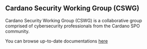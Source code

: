 ## Cardano Security Working Group (CSWG)

Cardano Security Working Group (CSWG) is a collaborative group comprised of cybersecurity professionals from the Cardano SPO community.

You can browse up-to-date documentations [here](https://cardano-community.github.io/cardano-spo-security)
